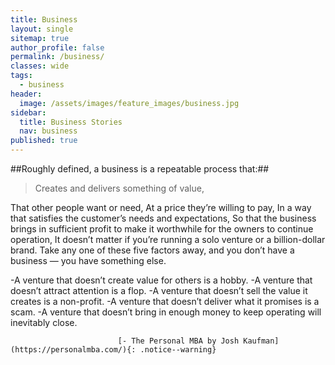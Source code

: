 ```yaml
---
title: Business
layout: single
sitemap: true
author_profile: false
permalink: /business/
classes: wide
tags:
  - business
header:
  image: /assets/images/feature_images/business.jpg
sidebar:
  title: Business Stories
  nav: business
published: true
---
```


##Roughly defined, a business is a repeatable process that:##

>Creates and delivers something of value,

That other people want or need,
At a price they’re willing to pay,
In a way that satisfies the customer’s needs and expectations,
So that the business brings in sufficient profit to make it worthwhile for the owners to continue operation,
It doesn’t matter if you’re running a solo venture or a billion-dollar brand. Take any one of these five factors away, and you don’t have a business — you have something else.


-A venture that doesn’t create value for others is a hobby.
-A venture that doesn’t attract attention is a flop.
-A venture that doesn’t sell the value it creates is a non-profit.
-A venture that doesn’t deliver what it promises is a scam.
-A venture that doesn’t bring in enough money to keep operating will inevitably close.

                            [- The Personal MBA by Josh Kaufman](https://personalmba.com/){: .notice--warning}